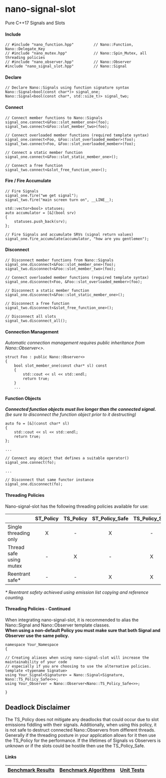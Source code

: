 nano-signal-slot
================

Pure C++17 Signals and Slots

#### Include
```
// #include "nano_function.hpp"         // Nano::Function, Nano::Delegate_Key
// #include "nano_mutex.hpp"            // Nano::Spin_Mutex, all threading policies
// #include "nano_observer.hpp"         // Nano::Observer
#include "nano_signal_slot.hpp"         // Nano::Signal
```

#### Declare
```
// Declare Nano::Signals using function signature syntax
Nano::Signal<bool(const char*)> signal_one;
Nano::Signal<bool(const char*, std::size_t)> signal_two;
```

#### Connect
```
// Connect member functions to Nano::Signals
signal_one.connect<&Foo::slot_member_one>(foo);
signal_two.connect<&Foo::slot_member_two>(foo);

// Connect overloaded member functions (required template syntax)
signal_one.connect<Foo, &Foo::slot_overloaded_member>(foo);
signal_two.connect<Foo, &Foo::slot_overloaded_member>(foo);

// Connect a static member function
signal_one.connect<&Foo::slot_static_member_one>();

// Connect a free function
signal_two.connect<&slot_free_function_one>();
```

#### Fire / Fire Accumulate
```
// Fire Signals
signal_one.fire("we get signal");
signal_two.fire("main screen turn on", __LINE__);

std::vector<bool> statuses;
auto accumulator = [&](bool srv)
{
    statuses.push_back(srv);
};

// Fire Signals and accumulate SRVs (signal return values)
signal_one.fire_accumulate(accumulator, "how are you gentlemen");
```

#### Disconnect
```
// Disconnect member functions from Nano::Signals
signal_one.disconnect<&Foo::slot_member_one>(foo);
signal_two.disconnect<&Foo::slot_member_two>(foo);

// Connect overloaded member functions (required template syntax)
signal_one.disconnect<Foo, &Foo::slot_overloaded_member>(foo);

// Disconnect a static member function
signal_one.disconnect<&Foo::slot_static_member_one>();

// Disconnect a free function
signal_two.disconnect<&slot_free_function_one>();

// Disconnect all slots
signal_two.disconnect_all();
```

#### Connection Management

_Automatic connection management requires public inheritance from Nano::Observer<>._

```
struct Foo : public Nano::Observer<>
{
    bool slot_member_one(const char* sl) const
    {
        std::cout << sl << std::endl;
        return true;
    }
	...
```

#### Function Objects

**_Connected function objects must live longer than the connected signal._**
<br/>
_(be sure to disconnect the function object prior to it destructing)_

```
auto fo = [&](const char* sl)
{
    std::cout << sl << std::endl;
    return true;
};

...

// Connect any object that defines a suitable operator()
signal_one.connect(fo);

...

// Disconnect that same functor instance
signal_one.disconnect(fo);
```

#### Threading Policies

Nano-signal-slot has the following threading policies available for use:

| &nbsp; | ST_Policy | TS_Policy | ST_Policy_Safe | TS_Policy_Safe |
|:-------|:---------:|:---------:|:--------------:|:--------------:|
| Single threading only | X | - | X | - |
| Thread safe using mutex | - | X | - | X |
| Reentrant safe* | - | - | X | X |

_* Reentrant safety achieved using emission list copying and reference counting._

#### Threading Policies - Continued

When integrating nano-signal-slot, it is recommended to alias the Nano::Signal and Nano::Observer template classes.
<br />
**When using a non-default Policy you must make sure that both Signal and Observer use the same policy.**

```
namespace Your_Namespace
{

// Creating aliases when using nano-signal-slot will increase the maintainability of your code
// especially if you are choosing to use the alternative policies.
template <typename Signatue>
using Your_Signal<Signature> = Nano::Signal<Signature, Nano::TS_Policy_Safe<>>;
using Your_Observer = Nano::Observer<Nano::TS_Policy_Safe<>>;

}
```

## Deadlock Disclaimer

The TS_Policy does not mitigate any deadlocks that could occur due to slot emissions fiddling with their signals.
Additionally, when using this policy, it is not safe to destruct connected Nano::Observers from different threads.
Generally if the threading posture in your application allows for it then use the TS_Policy for the performance.
If the lifetimes of Signals vs Observers is unknown or if the slots could be hostile then use the TS_Policy_Safe.

#### Links

| [Benchmark Results](https://github.com/NoAvailableAlias/signal-slot-benchmarks/tree/master/#signal-slot-benchmarks) | [Benchmark Algorithms](https://github.com/NoAvailableAlias/signal-slot-benchmarks/tree/master/#benchmark-algorithms) | [Unit Tests](/tests/#unit-tests) |
|:-------------------------------------------------------------------------------------------------------------------:|:--------------------------------------------------------------------------------------------------------------------:|:--------------------------------:|
<br/>

